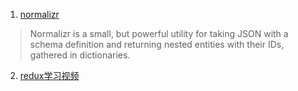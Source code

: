 1. [normalizr][1]  
> Normalizr is a small, but powerful utility for taking JSON with a schema definition and returning nested entities with their IDs, gathered in dictionaries.

2. [redux学习视频][2]

[1]:https://github.com/paularmstrong/normalizr
[2]:https://github.com/xgrommx/awesome-redux
